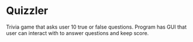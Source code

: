# Quizzler
Trivia game that asks user 10 true or false questions. Program has GUI that user can interact with to answer questions and keep score.
